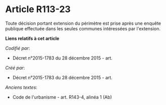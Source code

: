 # Article R113-23

Toute décision portant extension du périmètre est prise après une enquête publique effectuée dans les seules communes
intéressées par l'extension.

**Liens relatifs à cet article**

_Codifié par_:

  - Décret n°2015-1783 du 28 décembre 2015 - art.

_Créé par_:

  - Décret n°2015-1783 du 28 décembre 2015 - art.

_Anciens textes_:

  - Code de l'urbanisme - art. R143-4, alinéa 1 (Ab)
